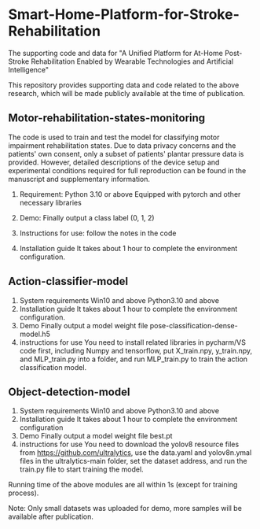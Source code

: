 # Smart-Home-Platform-for-Stroke-Rehabilitation
The supporting code and data for "A Unified Platform for At-Home Post-Stroke Rehabilitation Enabled by Wearable Technologies and Artificial Intelligence"

This repository provides supporting data and code related to the above research, which will be made publicly available at the time of publication.

## Motor-rehabilitation-states-monitoring
The code is used to train and test the model for classifying motor impairment rehabilitation states. Due to data privacy concerns and the patients' own consent, only a subset of patients' plantar pressure data is provided. However, detailed descriptions of the device setup and experimental conditions required for full reproduction can be found in the manuscript and supplementary information.

1. Requirement: Python 3.10 or above
Equipped with pytorch and other necessary libraries

2. Demo: Finally output a class label (0, 1, 2)

3. Instructions for use: follow the notes in the code

4. Installation guide
It takes about 1 hour to complete the environment configuration.


## Action-classifier-model
1. System requirements
Win10 and above
Python3.10 and above
2. Installation guide
It takes about 1 hour to complete the environment configuration.
3. Demo
Finally output a model weight file pose-classification-dense-model.h5
4. instructions for use
You need to install related libraries in pycharm/VS code first, including Numpy and tensorflow, put X_train.npy, y_train.npy, and MLP_train.py into a folder, and run MLP_train.py to train the action classification model.

## Object-detection-model
1. System requirements
Win10 and above
Python3.10 and above
2. Installation guide
It takes about 1 hour to complete the environment configuration 
3. Demo
Finally output a model weight file best.pt
4. instructions for use
You need to download the yolov8 resource files from https://github.com/ultralytics, use the data.yaml and yolov8n.ymal files in the ultralytics-main folder, set the dataset address, and run the train.py file to start training the model.

Running time of the above modules are all within 1s (except for training process).

Note: Only small datasets was uploaded for demo, more samples will be available after publication.
